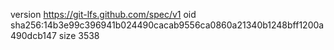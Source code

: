 version https://git-lfs.github.com/spec/v1
oid sha256:14b3e99c396941b024490cacab9556ca0860a21340b1248bff1200a490dcb147
size 3538

